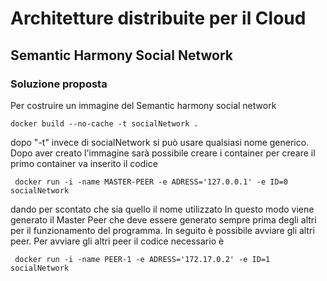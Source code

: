 <h1> Architetture distribuite per il Cloud</h1>
<h2> Semantic Harmony Social Network </h2>
<h3> Soluzione proposta</h3>
Per costruire un immagine del Semantic harmony social network <pre><code>docker build --no-cache -t socialNetwork .</pre></code> dopo "-t" invece di socialNetwork si può usare qualsiasi nome generico.
Dopo aver creato l'immagine sarà possibile creare i container per creare il primo container va inserito il codice <pre><code> docker run -i -name MASTER-PEER -e ADRESS='127.0.0.1' -e ID=0 socialNetwork</pre></code> dando per scontato che sia quello il nome utilizzato
In questo modo viene generato il Master Peer che deve essere generato sempre prima degli altri per il funzionamento del programma. In seguito è possibile avviare gli altri peer.
Per avviare gli altri peer il codice necessario è <pre><code> docker run -i -name PEER-1 -e ADRESS='172.17.0.2' -e ID=1 socialNetwork</pre></code>
